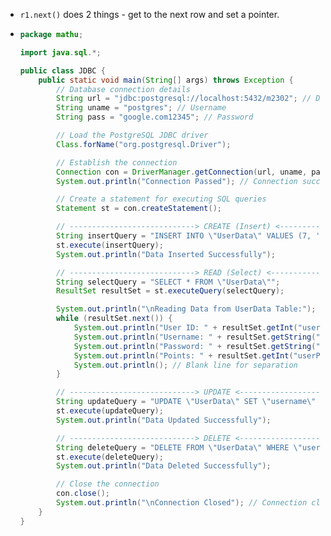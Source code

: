 - `r1.next()` does 2 things - get to the next row and set a pointer.
- ```java
  package mathu;
  
  import java.sql.*;
  
  public class JDBC {
      public static void main(String[] args) throws Exception {
          // Database connection details
          String url = "jdbc:postgresql://localhost:5432/m2302"; // Database URL
          String uname = "postgres"; // Username
          String pass = "google.com12345"; // Password
  
          // Load the PostgreSQL JDBC driver
          Class.forName("org.postgresql.Driver");
  
          // Establish the connection
          Connection con = DriverManager.getConnection(url, uname, pass);
          System.out.println("Connection Passed"); // Connection successful
  
          // Create a statement for executing SQL queries
          Statement st = con.createStatement();
  
          // ----------------------------> CREATE (Insert) <-------------------------------------
          String insertQuery = "INSERT INTO \"UserData\" VALUES (7, 'Rajendra Prasad', 'google.com12345', 9)";
          st.execute(insertQuery);
          System.out.println("Data Inserted Successfully");
  
          // ----------------------------> READ (Select) <-------------------------------------
          String selectQuery = "SELECT * FROM \"UserData\"";
          ResultSet resultSet = st.executeQuery(selectQuery);
  
          System.out.println("\nReading Data from UserData Table:");
          while (resultSet.next()) {
              System.out.println("User ID: " + resultSet.getInt("userID"));
              System.out.println("Username: " + resultSet.getString("username"));
              System.out.println("Password: " + resultSet.getString("userPassword"));
              System.out.println("Points: " + resultSet.getInt("userPoints"));
              System.out.println(); // Blank line for separation
          }
  
          // ----------------------------> UPDATE <-------------------------------------
          String updateQuery = "UPDATE \"UserData\" SET \"username\" = 'Srinivasava' WHERE \"userID\" = 4";
          st.execute(updateQuery);
          System.out.println("Data Updated Successfully");
  
          // ----------------------------> DELETE <-------------------------------------
          String deleteQuery = "DELETE FROM \"UserData\" WHERE \"userID\" = 6";
          st.execute(deleteQuery);
          System.out.println("Data Deleted Successfully");
  
          // Close the connection
          con.close();
          System.out.println("\nConnection Closed"); // Connection closed
      }
  }
  ```